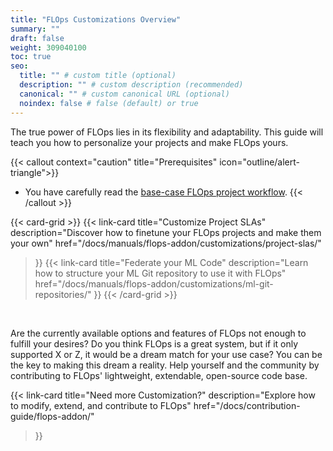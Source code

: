 ```yaml
---
title: "FLOps Customizations Overview"
summary: ""
draft: false
weight: 309040100
toc: true
seo:
  title: "" # custom title (optional)
  description: "" # custom description (recommended)
  canonical: "" # custom canonical URL (optional)
  noindex: false # false (default) or true
---
```


<span class="lead">
  The true power of FLOps lies in its flexibility and adaptability.
  This guide will teach you how to personalize your projects and make FLOps yours.
</span>

{{< callout context="caution" title="Prerequisites" icon="outline/alert-triangle">}}
  - You have carefully read the [base-case FLOps project workflow](/docs/manuals/flops-addon/flops-project-workflow/flops-projects-overview/).
{{< /callout >}}

{{< card-grid >}}
  {{< link-card
    title="Customize Project SLAs"
    description="Discover how to finetune your FLOps projects and make them your own"
    href="/docs/manuals/flops-addon/customizations/project-slas/"
  >}}
  {{< link-card
    title="Federate your ML Code"
    description="Learn how to structure your ML Git repository to use it with FLOps"
    href="/docs/manuals/flops-addon/customizations/ml-git-repositories/"
  >}}
{{< /card-grid >}}

<br>

Are the currently available options and features of FLOps not enough to fulfill your desires?
Do you think FLOps is a great system, but if it only supported X or Z, it would be a dream match for your use case?
You can be the key to making this dream a reality.
Help yourself and the community by contributing to FLOps' lightweight, extendable, open-source code base.

{{< link-card
  title="Need more Customization?"
  description="Explore how to modify, extend, and contribute to FLOps"
  href="/docs/contribution-guide/flops-addon/"
>}}
